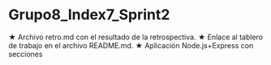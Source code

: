 # Grupo8_Index7_Sprint2
★ Archivo retro.md con el resultado de la retrospectiva. ★ Enlace al tablero de trabajo en el archivo README.md. ★ Aplicación Node.js+Express con secciones
